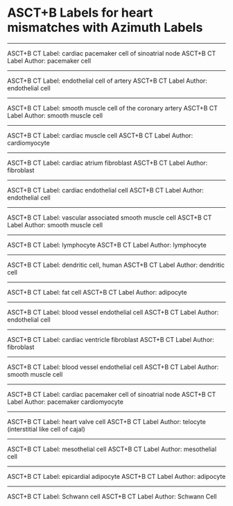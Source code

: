 # ASCT+B Labels for heart mismatches with Azimuth Labels
---
ASCT+B CT Label: cardiac pacemaker cell of sinoatrial node
ASCT+B CT Label Author: pacemaker cell

---
ASCT+B CT Label: endothelial cell of artery
ASCT+B CT Label Author: endothelial cell

---
ASCT+B CT Label: smooth muscle cell of the coronary artery
ASCT+B CT Label Author: smooth muscle cell

---
ASCT+B CT Label: cardiac muscle cell
ASCT+B CT Label Author: cardiomyocyte

---
ASCT+B CT Label: cardiac atrium fibroblast
ASCT+B CT Label Author: fibroblast

---
ASCT+B CT Label: cardiac endothelial cell
ASCT+B CT Label Author: endothelial cell

---
ASCT+B CT Label: vascular associated smooth muscle cell
ASCT+B CT Label Author: smooth muscle cell

---
ASCT+B CT Label: lymphocyte
ASCT+B CT Label Author: lymphocyte

---
ASCT+B CT Label: dendritic cell, human
ASCT+B CT Label Author: dendritic cell

---
ASCT+B CT Label: fat cell
ASCT+B CT Label Author: adipocyte

---
ASCT+B CT Label: blood vessel endothelial cell
ASCT+B CT Label Author: endothelial cell

---
ASCT+B CT Label: cardiac ventricle fibroblast
ASCT+B CT Label Author: fibroblast

---
ASCT+B CT Label: blood vessel endothelial cell
ASCT+B CT Label Author: smooth muscle cell

---
ASCT+B CT Label: cardiac pacemaker cell of sinoatrial node
ASCT+B CT Label Author: pacemaker cardiomyocyte

---
ASCT+B CT Label: heart valve cell
ASCT+B CT Label Author: telocyte (interstitial like cell of cajal)

---
ASCT+B CT Label: mesothelial cell
ASCT+B CT Label Author: mesothelial cell

---
ASCT+B CT Label: epicardial adipocyte
ASCT+B CT Label Author: adipocyte

---
ASCT+B CT Label: Schwann cell
ASCT+B CT Label Author: Schwann Cell

